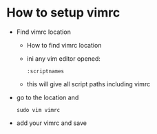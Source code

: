 # How to setup vimrc

* Find vimrc location
  * How to find vimrc location
  * ini any vim editor opened:
  
    `:scriptnames`
  * this will give all script paths including vimrc
* go to the location and

  `sudo vim vimrc`

* add your vimrc and save
